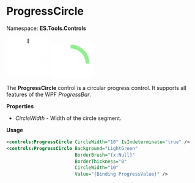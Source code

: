 # ProgressCircle
Namespace: **ES.Tools.Controls**

![ProgressCircle example](Images/IntermediateProgressCircle.gif "ProgressCircle")
![ProgressCircle example 2](Images/ProgressCircle.png "ProgressCircle 2")

The **ProgressCircle** control is a circular progress control. It supports all features of the WPF *ProgressBar*.

**Properties**

* *CircleWidth* - Width of the circle segment.

**Usage**

``` XML
<controls:ProgressCircle CircleWidth="10" IsIndeterminate="true" />
<controls:ProgressCircle Background="LightGreen"
                         BorderBrush="{x:Null}"
                         BorderThickness="0"
                         CircleWidth="10"
                         Value="{Binding ProgressValue}" />
```
